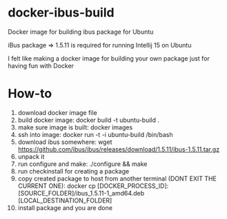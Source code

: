 # docker-ibus-build
Docker image for building ibus package for Ubuntu

iBus package => 1.5.11 is required for running Intellij 15 on Ubuntu

I felt like making a docker image for building your own package just for having fun with Docker

# How-to

1. download docker image file
2. build docker image: docker build -t ubuntu-build .
3. make sure image is built: docker images
4. ssh into image: docker run -t -i ubuntu-build /bin/bash
5. download ibus somewhere: wget https://github.com/ibus/ibus/releases/download/1.5.11/ibus-1.5.11.tar.gz
6. unpack it
7. run configure and make: ./configure && make
8. run checkinstall for creating a package
9. copy created package to host from another terminal (DONT EXIT THE CURRENT ONE):
  docker cp [DOCKER_PROCESS_ID]:[SOURCE_FOLDER]/ibus_1.5.11-1_amd64.deb [LOCAL_DESTINATION_FOLDER]
10. install package and you are done
